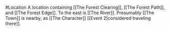 #Location 
A location containing [[The Forest Clearing]], [[The Forest Path]], and [[The Forest Edge]]. To the east is [[The River]]. Presumably [[The Town]] is nearby, as [[The Character]] [[Event 2|considered traveling there]].